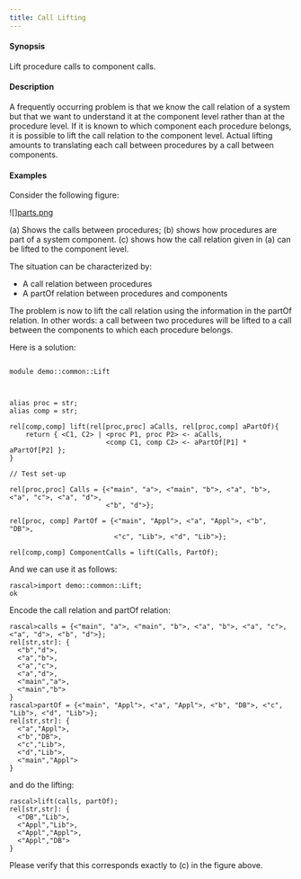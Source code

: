 ```yaml
---
title: Call Lifting
---
```


#### Synopsis

Lift procedure calls to component calls.

#### Description

A frequently occurring problem is that we know the call relation of a system but that we want to understand it at the component level rather than at the procedure level. If it is known to which component each procedure belongs, it is possible to lift the call relation to the component level. Actual lifting amounts to translating each call between procedures by a call between components. 

#### Examples

Consider the following figure:


![][parts.png](/assets/Recipes/Common/CallLifting/parts.png)


(a) Shows the calls between procedures;
(b) shows how procedures are part of a system component.
(c) shows how the call relation given in (a) can be lifted to the component level.

The situation can be characterized by:

*  A call relation between procedures
*  A partOf relation between procedures and components


The problem is now to lift the call relation using the information in the partOf relation.
In other words: a call between two procedures will be lifted to
a call between the components to which each procedure belongs.

Here is a solution:

```rascal

module demo::common::Lift



alias proc = str;
alias comp = str;

rel[comp,comp] lift(rel[proc,proc] aCalls, rel[proc,comp] aPartOf){
	return { <C1, C2> | <proc P1, proc P2> <- aCalls, 
	                    <comp C1, comp C2> <- aPartOf[P1] * aPartOf[P2] };
}

// Test set-up

rel[proc,proc] Calls = {<"main", "a">, <"main", "b">, <"a", "b">, <"a", "c">, <"a", "d">, 
                        <"b", "d">};        

rel[proc, comp] PartOf = {<"main", "Appl">, <"a", "Appl">, <"b", "DB">, 
                          <"c", "Lib">, <"d", "Lib">};

rel[comp,comp] ComponentCalls = lift(Calls, PartOf);

```

And we can use it as follows:


```rascal-shell
rascal>import demo::common::Lift;
ok
```
Encode the call relation and partOf relation:

```rascal-shell
rascal>calls = {<"main", "a">, <"main", "b">, <"a", "b">, <"a", "c">, <"a", "d">, <"b", "d">};        
rel[str,str]: {
  <"b","d">,
  <"a","b">,
  <"a","c">,
  <"a","d">,
  <"main","a">,
  <"main","b">
}
rascal>partOf = {<"main", "Appl">, <"a", "Appl">, <"b", "DB">, <"c", "Lib">, <"d", "Lib">};
rel[str,str]: {
  <"a","Appl">,
  <"b","DB">,
  <"c","Lib">,
  <"d","Lib">,
  <"main","Appl">
}
```
and do the lifting:

```rascal-shell
rascal>lift(calls, partOf);
rel[str,str]: {
  <"DB","Lib">,
  <"Appl","Lib">,
  <"Appl","Appl">,
  <"Appl","DB">
}
```
Please verify that this corresponds exactly to (c) in the figure above.

```rascal-shell
```


